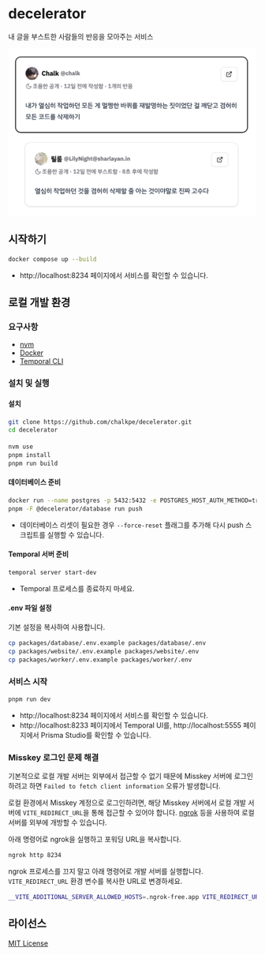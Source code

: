 # decelerator

내 글을 부스트한 사람들의 반응을 모아주는 서비스

![example](docs/example.png)

## 시작하기

```bash
docker compose up --build
```

- http://localhost:8234 페이지에서 서비스를 확인할 수 있습니다.

## 로컬 개발 환경

### 요구사항

- [nvm](https://github.com/nvm-sh/nvm)
- [Docker](https://www.docker.com)
- [Temporal CLI](https://docs.temporal.io/cli/setup-cli)

### 설치 및 실행

#### 설치

```bash
git clone https://github.com/chalkpe/decelerator.git
cd decelerator

nvm use
pnpm install
pnpm run build
```

#### 데이터베이스 준비

```bash
docker run --name postgres -p 5432:5432 -e POSTGRES_HOST_AUTH_METHOD=trust -d --rm postgres:17
pnpm -F @decelerator/database run push
```

- 데이터베이스 리셋이 필요한 경우 `--force-reset` 플래그를 추가해 다시 push 스크립트를 실행할 수 있습니다.

#### Temporal 서버 준비

```bash
temporal server start-dev
```

- Temporal 프로세스를 종료하지 마세요.

#### .env 파일 설정

기본 설정을 복사하여 사용합니다.

```bash
cp packages/database/.env.example packages/database/.env
cp packages/website/.env.example packages/website/.env
cp packages/worker/.env.example packages/worker/.env
```

### 서비스 시작

```bash
pnpm run dev
```

- http://localhost:8234 페이지에서 서비스를 확인할 수 있습니다.
- http://localhost:8233 페이지에서 Temporal UI를, http://localhost:5555 페이지에서 Prisma Studio를 확인할 수 있습니다.

### Misskey 로그인 문제 해결

기본적으로 로컬 개발 서버는 외부에서 접근할 수 없기 때문에 Misskey 서버에 로그인하려고 하면 `Failed to fetch client information` 오류가 발생합니다.

로컬 환경에서 Misskey 계정으로 로그인하려면, 해당 Misskey 서버에서 로컬 개발 서버에 `VITE_REDIRECT_URL`을 통해 접근할 수 있어야 합니다. [ngrok](https://ngrok.com) 등을 사용하여 로컬 서버를 외부에 개방할 수 있습니다.

아래 명령어로 ngrok을 실행하고 포워딩 URL을 복사합니다.

```bash
ngrok http 8234
```

ngrok 프로세스를 끄지 말고 아래 명령어로 개발 서버를 실행합니다. `VITE_REDIRECT_URL` 환경 변수를 복사한 URL로 변경하세요.

```bash
__VITE_ADDITIONAL_SERVER_ALLOWED_HOSTS=.ngrok-free.app VITE_REDIRECT_URL=https://************.ngrok-free.app pnpm run dev
```

## 라이선스

[MIT License](LICENSE)
